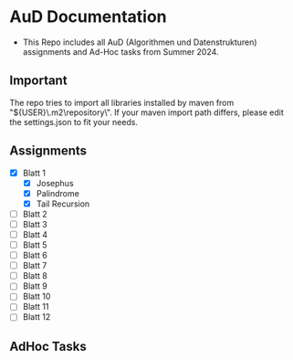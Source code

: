# AuD Documentation

- This Repo includes all AuD (Algorithmen und Datenstrukturen) assignments and Ad-Hoc tasks from Summer 2024.

## Important

The repo tries to import all libraries installed by maven from "${USER}\\.m2\\repository\\". If your maven import path differs, please edit the settings.json to fit your needs.

## Assignments

- [x] Blatt 1
  - [x] Josephus
  - [x] Palindrome
  - [x] Tail Recursion
- [ ] Blatt 2
- [ ] Blatt 3
- [ ] Blatt 4
- [ ] Blatt 5
- [ ] Blatt 6
- [ ] Blatt 7
- [ ] Blatt 8
- [ ] Blatt 9
- [ ] Blatt 10
- [ ] Blatt 11
- [ ] Blatt 12

## AdHoc Tasks
